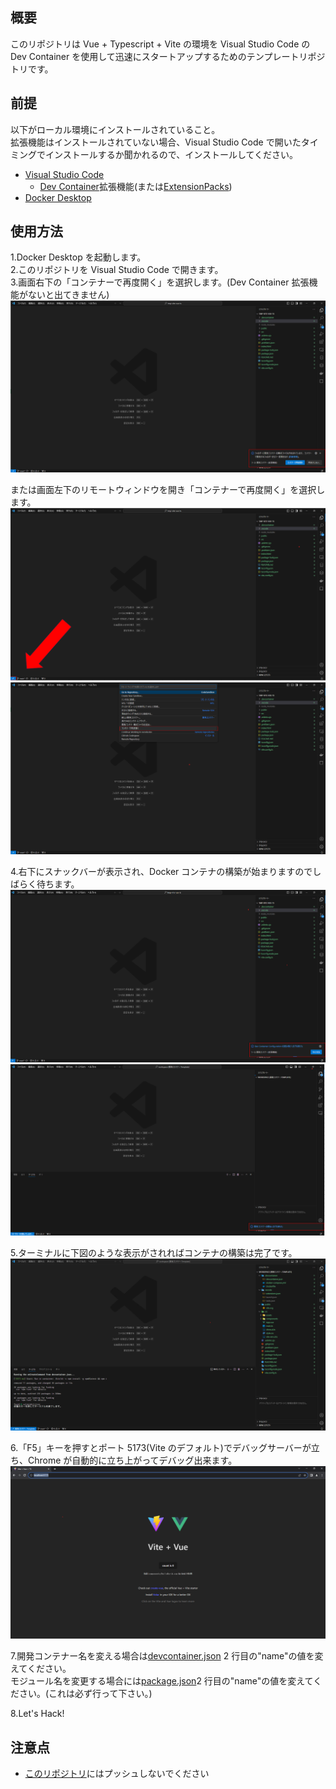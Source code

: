## 概要

このリポジトリは Vue + Typescript + Vite の環境を Visual Studio Code の Dev Container を使用して迅速にスタートアップするためのテンプレートリポジトリです。

## 前提

以下がローカル環境にインストールされていること。  
拡張機能はインストールされていない場合、Visual Studio Code で開いたタイミングでインストールするか聞かれるので、インストールしてください。

- [Visual Studio Code](https://azure.microsoft.com/ja-jp/products/visual-studio-code)
  - [Dev Container](https://marketplace.visualstudio.com/items?itemName=ms-vscode-remote.remote-containers)拡張機能(または[ExtensionPacks](https://marketplace.visualstudio.com/items?itemName=ms-vscode-remote.vscode-remote-extensionpack))
- [Docker Desktop](https://www.docker.com/products/docker-desktop/)

## 使用方法

1.Docker Desktop を起動します。  
2.このリポジトリを Visual Studio Code で開きます。  
3.画面右下の「コンテナーで再度開く」を選択します。(Dev Container 拡張機能がないと出てきません)  
![image1](https://github.com/IES-ishikawa/assets/blob/main/tmp-vite-vue-ts/image1.png)

または画面左下のリモートウィンドウを開き「コンテナーで再度開く」を選択します。  
![image2](https://github.com/IES-ishikawa/assets/blob/main/tmp-vite-vue-ts/image2.png)  
![image3](https://github.com/IES-ishikawa/assets/blob/main/tmp-vite-vue-ts/image3.png)

4.右下にスナックバーが表示され、Docker コンテナの構築が始まりますのでしばらく待ちます。  
![image4](https://github.com/IES-ishikawa/assets/blob/main/tmp-vite-vue-ts/image4.png)  
![image5](https://github.com/IES-ishikawa/assets/blob/main/tmp-vite-vue-ts/image5.png)

5.ターミナルに下図のような表示がされればコンテナの構築は完了です。  
![image6](https://github.com/IES-ishikawa/assets/blob/main/tmp-vite-vue-ts/image6.png)

6.「F5」キーを押すとポート 5173(Vite のデフォルト)でデバッグサーバーが立ち、Chrome が自動的に立ち上がってデバッグ出来ます。  
![image7](https://github.com/IES-ishikawa/assets/blob/main/tmp-vite-vue-ts/image7.png)

7.開発コンテナー名を変える場合は[devcontainer.json](.devcontainer/devcontainer.json) 2 行目の"name"の値を変えてください。  
モジュール名を変更する場合には[package.json](package.json)2 行目の"name"の値を変えてください。(これは必ず行って下さい。)

8.Let's Hack!

## 注意点

- [このリポジトリ](https://github.com/IES-ishikawa/tmp-vite-vue-ts.git)にはプッシュしないでください

